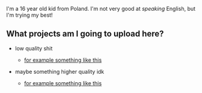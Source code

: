 I'm a 16 year old kid from Poland. I'm not very good at *speaking* English, but I'm trying my best!

## What projects am I going to upload here? 

- low quality shit
  - [for example something like this](https://github.com/RedstonekPL/crappy-rock-paper-scissors)
  
- maybe something higher quality idk
  - [for example something like this](https://github.com/RedstonekPL/Jejabot)
